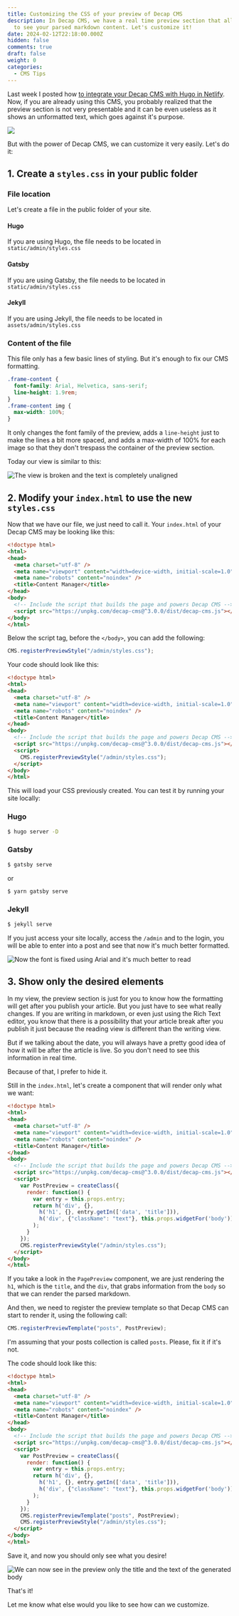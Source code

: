 ```yaml
---
title: Customizing the CSS of your preview of Decap CMS
description: In Decap CMS, we have a real time preview section that allows you
  to see your parsed markdown content. Let's customize it!
date: 2024-02-12T22:18:00.000Z
hidden: false
comments: true
draft: false
weight: 0
categories: 
  - CMS Tips
---
```

Last week I posted how [to integrate your Decap CMS with Hugo in Netlify](https://thessgcentral.com/p/decap-cms-with-hugo-in-netlify/). Now, if you are already using this CMS, you probably realized that the preview section is not very presentable and it can be even useless as it shows an unformatted text, which goes against it's purpose. 

![](/uploads/scr-20240205-qxrw.png)

But with the power of Decap CMS, we can customize it very easily. Let's do it:

## 1. Create a `styles.css` in your public folder

### File location

Let's create a file in the public folder of your site. 

#### Hugo

If you are using Hugo, the file needs to be located in `static/admin/styles.css`

#### Gatsby

If you are using Gatsby, the file needs to be located in `static/admin/styles.css`

#### Jekyll

If you are using Jekyll, the file needs to be located in `assets/admin/styles.css`

### Content of the file

This file only has a few basic lines of styling. But it's enough to fix our CMS formatting.

```css
.frame-content {
  font-family: Arial, Helvetica, sans-serif;
  line-height: 1.9rem;
}
.frame-content img {
  max-width: 100%;
}
```

It only changes the font family of the preview, adds a `line-height` just to make the lines a bit more spaced, and adds a max-width of 100% for each image so that they don't trespass the container of the preview section.

Today our view is similar to this:

![The view is broken and the text is completely unaligned](/uploads/scr-20240205-rdvo.png "Broken view")

## 2. Modify your `index.html` to use the new `styles.css`

Now that we have our file, we just need to call it. Your `index.html` of your Decap CMS may be looking like this:

```html
<!doctype html>
<html>
<head>
  <meta charset="utf-8" />
  <meta name="viewport" content="width=device-width, initial-scale=1.0" />
  <meta name="robots" content="noindex" />
  <title>Content Manager</title>
</head>
<body>
  <!-- Include the script that builds the page and powers Decap CMS -->
  <script src="https://unpkg.com/decap-cms@^3.0.0/dist/decap-cms.js"></script>
</body>
</html>
```

Below the script tag, before the `</body>`, you can add the following:

```javascript
CMS.registerPreviewStyle("/admin/styles.css");
```

Your code should look like this:

```html
<!doctype html>
<html>
<head>
  <meta charset="utf-8" />
  <meta name="viewport" content="width=device-width, initial-scale=1.0" />
  <meta name="robots" content="noindex" />
  <title>Content Manager</title>
</head>
<body>
  <!-- Include the script that builds the page and powers Decap CMS -->
  <script src="https://unpkg.com/decap-cms@^3.0.0/dist/decap-cms.js"></script>
  <script>
    CMS.registerPreviewStyle("/admin/styles.css");
  </script>
</body>
</html>
```

This will load your CSS previously created. You can test it by running your site locally:

### Hugo

```bash
$ hugo server -D
```

### Gatsby

```bash
$ gatsby serve
```

or

```bash
$ yarn gatsby serve
```

### Jekyll

```bash
$ jekyll serve
```

If you just access your site locally, access the `/admin` and to the login, you will be able to enter into a post and see that now it's much better formatted.

![Now the font is fixed using Arial and it's much better to read](/uploads/scr-20240205-rgzx.png "Fixed font")

## 3. Show only the desired elements

In my view, the preview section is just for you to know how the formatting will get after you publish your article. But you just have to see what really changes. If you are writing in markdown, or even just using the Rich Text editor, you know that there is a possibility that your article break after you publish it just because the reading view is different than the writing view.

But if we talking about the date, you will always have a pretty good idea of how it will be after the article is live. So you don't need to see this information in real time.

Because of that, I prefer to hide it. 

Still in the `index.html`, let's create a component that will render only what we want:

```html
<!doctype html>
<html>
<head>
  <meta charset="utf-8" />
  <meta name="viewport" content="width=device-width, initial-scale=1.0" />
  <meta name="robots" content="noindex" />
  <title>Content Manager</title>
</head>
<body>
  <!-- Include the script that builds the page and powers Decap CMS -->
  <script src="https://unpkg.com/decap-cms@^3.0.0/dist/decap-cms.js"></script>
  <script>
    var PostPreview = createClass({
      render: function() {
        var entry = this.props.entry;
        return h('div', {},
          h('h1', {}, entry.getIn(['data', 'title'])),
          h('div', {"className": "text"}, this.props.widgetFor('body'))
        );
      }
    });
    CMS.registerPreviewStyle("/admin/styles.css");
  </script>
</body>
</html>
```

If you take a look in the `PagePreview` component, we are just rendering the `h1`, which is the `title`, and the `div`, that grabs information from the `body` so that we can render the parsed markdown.

And then, we need to register the preview template so that Decap CMS can start to render it, using the following call:

```javascript
CMS.registerPreviewTemplate("posts", PostPreview);
```

I'm assuming that your posts collection is called `posts`. Please, fix it if it's not.

The code should look like this:

```html
<!doctype html>
<html>
<head>
  <meta charset="utf-8" />
  <meta name="viewport" content="width=device-width, initial-scale=1.0" />
  <meta name="robots" content="noindex" />
  <title>Content Manager</title>
</head>
<body>
  <!-- Include the script that builds the page and powers Decap CMS -->
  <script src="https://unpkg.com/decap-cms@^3.0.0/dist/decap-cms.js"></script>
  <script>
    var PostPreview = createClass({
      render: function() {
        var entry = this.props.entry;
        return h('div', {},
          h('h1', {}, entry.getIn(['data', 'title'])),
          h('div', {"className": "text"}, this.props.widgetFor('body'))
        );
      }
    });
    CMS.registerPreviewTemplate("posts", PostPreview);
    CMS.registerPreviewStyle("/admin/styles.css");
  </script>
</body>
</html>
```

Save it, and now you should only see what you desire!

![We can now see in the preview only the title and the text of the generated body](/uploads/scr-20240205-rmep.png "Final result")

That's it! 

Let me know what else would you like to see how can we customize.
